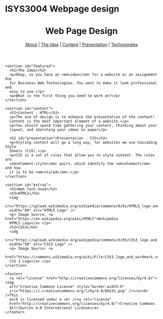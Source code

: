 # ISYS3004 Webpage design 

<!DOCTYPE HTML>
<html lang="en">

<head>
  <meta charset="UTF-8">
  <title>Web Design</title>
</head>

<body>
    <header>
      <h1>Web Page Design</h1>
      <nav>
        <a href="about.html">About</a> |
        <a href="#featured">The Idea</a> |
        <a href="#content">Content</a> |
        <a href="#presentation">Presentation</a> |
        <a href="#extras">Technologies</a>
      </nav>
    </header>
  
    <section id="featured">
      <h2>The Idea</h2>
      <p>Okay, so you have an <em>idea</em> for a website or an assignment due
      for Business Web Technologies. You want to make it look professional and
      easy to use.</p>
      <p>What is the first thing you need to work on?</p>
    </section>
  
    <section id="content">
      <h2>Content - HTML</h2>
      <p>The aim of design is to enhance the presentation of the content!
      Content is the most important element of a website.</p>
      <p>You should spend time gathering your content, thinking about your
      layout, and sketching your ideas on paper</p> 
  
      <h2 id="presentation">Presentation - CSS</h2>
      <p>Styling content will go a long way, for websites we use Cascading Style
      Sheets (CSS).</p>
      <p>CSS is a set of rules that allow you to style content. The rules are
      <em>element:style</em> pairs, which identify the <em>element</em> and how
      it is to be <em>styled</em>.</p>
    </section>
  
    <section id="extras">
      <h2>Web Tech Used</h2>
      <h3>HTML5</h3>
      <img
      src="https://upload.wikimedia.org/wikipedia/commons/6/61/HTML5_logo_and_wordmark.svg"
      width="60" alt="HTML5 Logo" />
      <p> Image Source: <a href="https://en.wikipedia.org/wiki/HTML5">Wikipedia
      HTML5 Logo</a> </p>
      <h3>CSS3</h3>
      <img
      src="https://upload.wikimedia.org/wikipedia/commons/d/d5/CSS3_logo_and_wordmark.svg"
      width="50" alt="CSS3 Logo" />
      <p> Image Source: <a
      href="https://commons.wikimedia.org/wiki/File:CSS3_logo_and_wordmark.svg">Wikipedia
      CSS 3 Logo</a> </p>
    </section>
  
    <footer>
      <a rel="license" href="http://creativecommons.org/licenses/by/4.0/"><img
      alt="Creative Commons License" style="border-width:0"
      src="https://i.creativecommons.org/l/by/4.0/88x31.png" /></a><br />This
      work is licensed under a <br /><a rel="license"
      href="http://creativecommons.org/licenses/by/4.0/">Creative Commons
      Attribution 4.0 International License</a>
    </footer>
  </body>
  
  </html>
